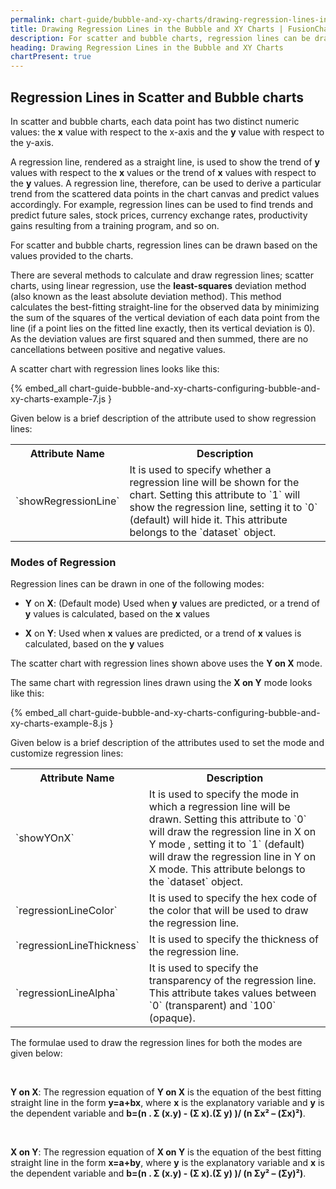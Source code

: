 ```yaml
---
permalink: chart-guide/bubble-and-xy-charts/drawing-regression-lines-in-the-bubble-and-xy-charts.html
title: Drawing Regression Lines in the Bubble and XY Charts | FusionCharts
description: For scatter and bubble charts, regression lines can be drawn based on the values provided to the charts.
heading: Drawing Regression Lines in the Bubble and XY Charts
chartPresent: true
---
```


## Regression Lines in Scatter and Bubble charts

In  scatter and bubble charts, each data point has two distinct numeric values: the __x__ value with respect to the x-axis and the __y__ value with respect to the y-axis.

A regression line, rendered as a straight line, is used to show the trend of __y__ values with respect to the __x__ values or the trend of __x__ values with respect to the __y__ values. A regression line, therefore, can be used to derive a particular trend from the scattered data points in the chart canvas and predict values accordingly. For example, regression lines can be used to find trends and predict future sales, stock prices, currency exchange rates, productivity gains resulting from a training program, and so on.

For scatter and bubble charts, regression lines can be drawn based on the values provided to the charts.

There are several methods to calculate and draw regression lines; scatter charts, using linear regression, use the __least-squares__ deviation method (also known as the least absolute deviation method). This method calculates the best-fitting straight-line for the observed data by minimizing the sum of the squares of the vertical deviation of each data point from the line (if a point lies on the fitted line exactly, then its vertical deviation is 0). As the deviation values are first squared and then summed, there are no cancellations between positive and negative values.

A scatter chart with regression lines looks like this:

{% embed_all chart-guide-bubble-and-xy-charts-configuring-bubble-and-xy-charts-example-7.js }

Given below is a brief description of the attribute used to show regression lines:

<table>
  <tr>
    <th>Attribute Name</th>
    <th>Description</th>
  </tr>
  <tr>
    <td>`showRegressionLine`</td>
    <td>It is used to specify whether a regression line will be shown for the chart. Setting this attribute to `1` will show the regression line, setting it to `0` (default) will hide it. This attribute belongs to the `dataset` object.</td>
  </tr>
</table>


### Modes of Regression

Regression lines can be drawn in one of the following modes:

*  **Y** on **X**: (Default  mode) Used when __y__ values are predicted, or a trend of __y__ values is calculated, based on the __x__ values

* **X** on **Y**: Used when __x__ values are predicted, or a trend of __x__ values is calculated, based on the __y__ values

The scatter chart with regression lines shown above uses the **Y on X** mode.

The same chart with regression lines drawn using the **X on Y** mode looks like this:

{% embed_all chart-guide-bubble-and-xy-charts-configuring-bubble-and-xy-charts-example-8.js }

Given below is a brief description of the attributes used to set the mode and customize regression lines:

<table>
  <tr>
    <th>Attribute Name</th>
    <th>Description</th>
  </tr>
  <tr>
    <td>`showYOnX`</td>
    <td>It is used to specify the mode in which a regression line will be drawn. Setting this attribute to `0` will draw the regression line in X on Y mode , setting it to `1` (default) will draw the regression line in Y on X mode. This attribute belongs to the `dataset` object.</td>
  </tr>
  <tr>
    <td>`regressionLineColor`</td>
    <td>It is used to specify the hex code of the color that will be used to draw the regression line. </td>
  </tr>
  <tr>
    <td>`regressionLineThickness`</td>
    <td>It is used to specify the thickness of the regression line. </td>
  </tr>
  <tr>
    <td>`regressionLineAlpha`</td>
    <td>It is used to specify the transparency of the regression line. This attribute takes values between `0` (transparent) and `100` (opaque).</td>
  </tr>
</table>

<p class="text-info">

The formulae used to draw the regression lines for both the modes are given below:

<br>

**Y on X**: The regression equation of **Y on X** is the equation of the best fitting straight line in the form __y=a+bx__, where __x__ is the explanatory variable and __y__ is the dependent variable and __b=(n . Σ (x.y) - (Σ x).(Σ y) )/ (n Σx² – (Σx)²)__.

<br>

**X on Y**: The regression equation of **X on Y** is the equation of the best fitting straight line in the form __x=a+by__, where __y__ is the explanatory variable and __x__ is the dependent variable and __b=(n . Σ (x.y) - (Σ x).(Σ y) )/ (n Σy² – (Σy)²)__.

</p>